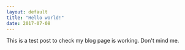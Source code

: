 ```yaml
---
layout: default
title: "Hello world!"
date: 2017-07-08
---
```


This is a test post to check my blog page is working.  Don't mind me.
